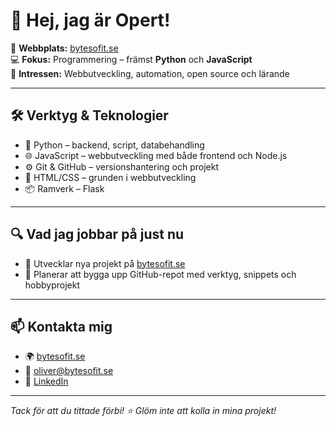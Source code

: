 # 👋 Hej, jag är Opert!

🎯 **Webbplats:** [bytesofit.se](https://bytesofit.se)  
💻 **Fokus:** Programmering – främst **Python** och **JavaScript**  
🚀 **Intressen:** Webbutveckling, automation, open source och lärande

---

## 🛠️ Verktyg & Teknologier

- 🐍 Python – backend, script, databehandling
- 🌐 JavaScript – webbutveckling med både frontend och Node.js
- ⚙️ Git & GitHub – versionshantering och projekt
- 🧱 HTML/CSS – grunden i webbutveckling
- 📦 Ramverk – Flask

---

## 🔍 Vad jag jobbar på just nu

- 🚧 Utvecklar nya projekt på [bytesofit.se](https://bytesofit.se)
- 📂 Planerar att bygga upp GitHub-repot med verktyg, snippets och hobbyprojekt

---

## 📫 Kontakta mig

- 🌍 [bytesofit.se](https://bytesofit.se)
- 📧 oliver@bytesofit.se
- 💬 [LinkedIn](https://www.linkedin.com/in/oliver-persson-0958a42aa)

---

_Tack för att du tittade förbi! ⭐️ Glöm inte att kolla in mina projekt!_
